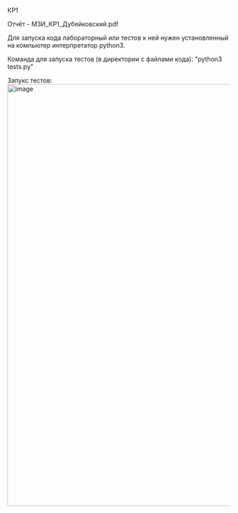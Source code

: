 КР1

Отчёт - МЗИ_КР1_Дубейковский.pdf

Для запуска кода лабораторный или тестов к ней нужен установленный на компьютер интерпретатор python3.

Команда для запуска тестов (в директории с файлами кода): "python3 tests.py" 

Запукс тестов:
<img width="950" alt="image" src="https://user-images.githubusercontent.com/33278581/213511825-d7080dd7-42e3-450e-a345-f6a15951089f.png">

